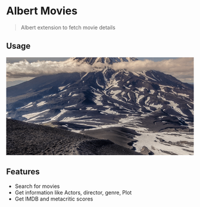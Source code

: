 # Albert Movies

> Albert extension to fetch movie details

## Usage

![Workflow Screenshot](Demo.gif)

## Features

- Search for movies
- Get information like Actors, director, genre, Plot
- Get IMDB and metacritic scores